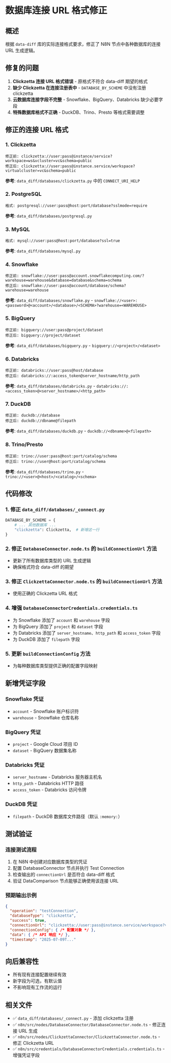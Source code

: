 # 数据库连接 URL 格式修正

## 概述
根据 `data-diff` 库的实际连接格式要求，修正了 N8N 节点中各种数据库的连接 URL 生成逻辑。

## 修复的问题
1. **Clickzetta 连接 URL 格式错误** - 原格式不符合 data-diff 期望的格式
2. **缺少 Clickzetta 在连接注册表中** - `DATABASE_BY_SCHEME` 中没有注册 clickzetta
3. **云数据库连接字段不完整** - Snowflake、BigQuery、Databricks 缺少必要字段
4. **特殊数据库格式不正确** - DuckDB、Trino、Presto 等格式需要调整

## 修正的连接 URL 格式

### 1. Clickzetta
```
修正前: clickzetta://user:pass@instance/service?workspace=ws&vcluster=vc&schema=public
修正后: clickzetta://user:pass@instance.service/workspace?virtualcluster=vc&schema=public
```
**参考**: `data_diff/databases/clickzetta.py` 中的 `CONNECT_URI_HELP`

### 2. PostgreSQL
```
格式: postgresql://user:pass@host:port/database?sslmode=require
```
**参考**: `data_diff/databases/postgresql.py`

### 3. MySQL
```
格式: mysql://user:pass@host:port/database?ssl=true
```
**参考**: `data_diff/databases/mysql.py`

### 4. Snowflake
```
修正前: snowflake://user:pass@account.snowflakecomputing.com/?warehouse=warehouse&database=database&schema=schema
修正后: snowflake://user:pass@account/database/schema?warehouse=warehouse
```
**参考**: `data_diff/databases/snowflake.py` - `snowflake://<user>:<password>@<account>/<database>/<SCHEMA>?warehouse=<WAREHOUSE>`

### 5. BigQuery
```
修正前: bigquery://user:pass@project/dataset
修正后: bigquery://project/dataset
```
**参考**: `data_diff/databases/bigquery.py` - `bigquery://<project>/<dataset>`

### 6. Databricks
```
修正前: databricks://user:pass@host/database
修正后: databricks://:access_token@server_hostname/http_path
```
**参考**: `data_diff/databases/databricks.py` - `databricks://:<access_token>@<server_hostname>/<http_path>`

### 7. DuckDB
```
修正前: duckdb://database
修正后: duckdb://dbname@filepath
```
**参考**: `data_diff/databases/duckdb.py` - `duckdb://<dbname>@<filepath>`

### 8. Trino/Presto
```
修正前: trino://user:pass@host:port/catalog/schema
修正后: trino://user@host:port/catalog/schema
```
**参考**: `data_diff/databases/trino.py` - `trino://<user>@<host>/<catalog>/<schema>`

## 代码修改

### 1. 修正 `data_diff/databases/_connect.py`
```python
DATABASE_BY_SCHEME = {
    # ... 其他数据库 ...
    "clickzetta": Clickzetta,  # 新增这一行
}
```

### 2. 修正 `DatabaseConnector.node.ts` 的 `buildConnectionUrl` 方法
- 更新了所有数据库类型的 URL 生成逻辑
- 确保格式符合 data-diff 的期望

### 3. 修正 `ClickzettaConnector.node.ts` 的 `buildConnectionUrl` 方法
- 使用正确的 Clickzetta URL 格式

### 4. 增强 `DatabaseConnectorCredentials.credentials.ts`
- 为 Snowflake 添加了 `account` 和 `warehouse` 字段
- 为 BigQuery 添加了 `project` 和 `dataset` 字段
- 为 Databricks 添加了 `server_hostname`、`http_path` 和 `access_token` 字段
- 为 DuckDB 添加了 `filepath` 字段

### 5. 更新 `buildConnectionConfig` 方法
- 为每种数据库类型提供正确的配置字段映射

## 新增凭证字段

### Snowflake 凭证
- `account` - Snowflake 账户标识符
- `warehouse` - Snowflake 仓库名称

### BigQuery 凭证
- `project` - Google Cloud 项目 ID
- `dataset` - BigQuery 数据集名称

### Databricks 凭证
- `server_hostname` - Databricks 服务器主机名
- `http_path` - Databricks HTTP 路径
- `access_token` - Databricks 访问令牌

### DuckDB 凭证
- `filepath` - DuckDB 数据库文件路径（默认 `:memory:`）

## 测试验证

### 连接测试流程
1. 在 N8N 中创建对应数据库类型的凭证
2. 配置 DatabaseConnector 节点并执行 Test Connection
3. 检查输出的 `connectionUrl` 是否符合 data-diff 格式
4. 验证 DataComparison 节点能够正确使用该连接 URL

### 预期输出示例
```json
{
  "operation": "testConnection",
  "databaseType": "clickzetta",
  "success": true,
  "connectionUrl": "clickzetta://user:pass@instance.service/workspace?virtualcluster=vc&schema=public",
  "connectionConfig": { /* 配置对象 */ },
  "data": { /* API 响应 */ },
  "timestamp": "2025-07-09T..."
}
```

## 向后兼容性
- 所有现有连接配置继续有效
- 新字段为可选，有默认值
- 不影响现有工作流的运行

## 相关文件
- ✅ `data_diff/databases/_connect.py` - 添加 clickzetta 注册
- ✅ `n8n/src/nodes/DatabaseConnector/DatabaseConnector.node.ts` - 修正连接 URL 生成
- ✅ `n8n/src/nodes/ClickzettaConnector/ClickzettaConnector.node.ts` - 修正 Clickzetta URL
- ✅ `n8n/src/credentials/DatabaseConnectorCredentials.credentials.ts` - 增强凭证字段
